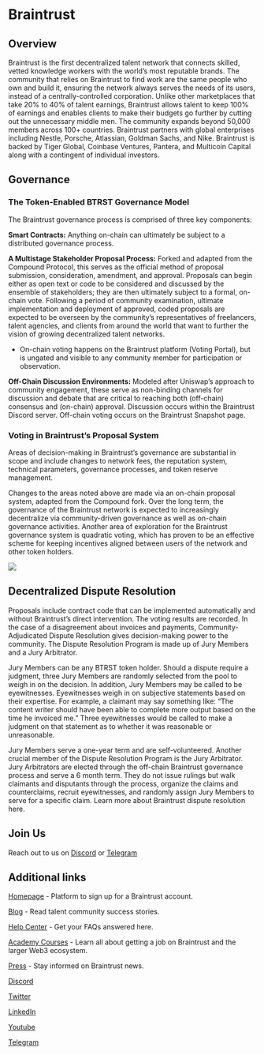 # Braintrust

## Overview
Braintrust is the first decentralized talent network that connects skilled, vetted knowledge workers with the world’s most reputable brands. The community that relies on Braintrust to find work are the same people who own and build it, ensuring the network always serves the needs of its users, instead of a centrally-controlled corporation. Unlike other marketplaces that take 20% to 40% of talent earnings, Braintrust allows talent to keep 100% of earnings and enables clients to make their budgets go further by cutting out the unnecessary middle men.
The community expands beyond 50,000 members across 100+ countries. Braintrust partners with global enterprises including Nestle, Porsche, Atlassian, Goldman Sachs, and Nike. Braintrust is backed by Tiger Global, Coinbase Ventures, Pantera, and Multicoin Capital along with a contingent of individual investors. 


## Governance

### The Token-Enabled BTRST Governance Model 
The Braintrust governance process is comprised of three key components: 

**Smart Contracts:** Anything on-chain can ultimately be subject to a distributed governance process. 

**A Multistage Stakeholder Proposal Process:** Forked and adapted from the Compound Protocol, this serves as the official method of proposal submission, consideration, amendment, and approval. Proposals can begin either as open text or code to be considered and discussed by the ensemble of stakeholders; they are then ultimately subject to a formal, on-chain vote. Following a period of community examination, ultimate implementation and deployment of approved, coded proposals are expected to be overseen by the community’s representatives of freelancers, talent agencies, and clients from around the world that want to further the vision of growing decentralized talent networks. 

- On-chain voting happens on the Braintrust platform (Voting Portal), but is ungated and visible  to any community member for participation or observation.

**Off-Chain Discussion Environments:** Modeled after Uniswap’s approach to community engagement, these serve as non-binding channels for discussion and debate that are critical to reaching both (off-chain) consensus and (on-chain) approval. Discussion occurs within the Braintrust Discord server. Off-chain voting occurs on the Braintrust Snapshot page.


### Voting in Braintrust’s Proposal System 

Areas of decision-making in Braintrust’s governance are substantial in scope and include changes to network fees, the reputation system, technical parameters, governance processes, and token reserve management. 

Changes to the areas noted above are made via an on-chain proposal system, adapted from the Compound fork. Over the long term, the governance of the Braintrust network is expected to increasingly decentralize via community-driven governance as well as on-chain governance activities. Another area of exploration for the Braintrust governance system is quadratic voting, which has proven to be an effective scheme for keeping incentives aligned between users of the network and other token holders.

![](https://i.imgur.com/XzUf2FZ.png)


##  Decentralized Dispute Resolution 

Proposals include contract code that can be implemented automatically and without Braintrust’s direct intervention. The voting results are recorded. In the case of a disagreement about invoices and payments, Community-Adjudicated Dispute Resolution gives decision-making power to the community. The Dispute Resolution Program is made up of Jury Members and a Jury Arbitrator. 

Jury Members can be any BTRST token holder.  Should a dispute require a judgment, three Jury Members are randomly selected from the pool to weigh in on the decision. In addition, Jury Members may be called to be eyewitnesses. Eyewitnesses weigh in on subjective statements based on their expertise. For example, a claimant may say something like: “The content writer should have been able to complete more output based on the time he invoiced me.” Three eyewitnesses would be called to make a judgment on that statement as to whether it was reasonable or unreasonable. 

Jury Members serve a one-year term and are self-volunteered. Another crucial member of the Dispute Resolution Program is the Jury Arbitrator. Jury Arbitrators are elected through the off-chain Braintrust governance process and serve a 6 month term. They do not issue rulings but walk claimants and disputants through the process, organize the claims and counterclaims, recruit eyewitnesses, and randomly assign Jury Members to serve for a specific claim. Learn more about Braintrust dispute resolution here. 

## Join Us

Reach out to us on [Discord](https://discord.com/invite/braintrust) or [Telegram](https://t.me/braintrustofficial)

## Additional links
[Homepage](https://www.usebraintrust.com/) - Platform to sign up for a Braintrust account.

[Blog](https://www.usebraintrust.com/blog) - Read talent community success stories. 

[Help Center](https://app.usebraintrust.com/help-center/) - Get your FAQs answered here. 

[Academy Courses](https://academy.usebraintrust.com/) - Learn all about getting a job on Braintrust and the larger Web3 ecosystem.

[Press](https://www.usebraintrust.com/press) - Stay informed on Braintrust news.

[Discord](https://discord.com/invite/braintrust)

[Twitter](https://twitter.com/usebraintrust)

[LinkedIn](https://www.linkedin.com/company/usebraintrust/)

[Youtube](https://www.youtube.com/c/Braintrustyoutube)

[Telegram](https://t.me/braintrustofficial)